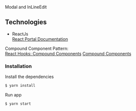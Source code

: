 Modal and InLineEdit

## Technologies

- ReactJs</br>
[React Portal Documentation](https://reactjs.org/docs/portals.html)

Compound Component Pattern:<br/>
[React Hooks: Compound Components](https://kentcdodds.com/blog/compound-components-with-react-hooks)
[Compound Components](https://medium.com/@Dane_s/react-js-compound-components-a6e54b5c9992)

### Installation

Install the dependencies

```sh
$ yarn install
```

Run app

```sh
$ yarn start
```
